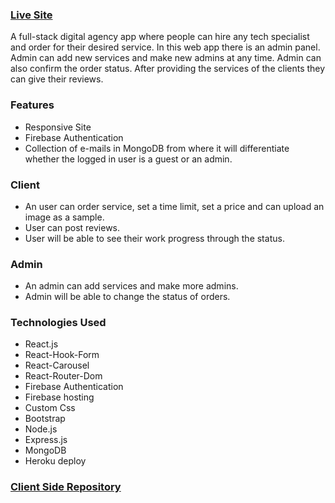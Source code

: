 ### [Live Site](https://complete-website-assignment11.web.app/)

A full-stack digital agency app where people can hire any tech specialist and order for their desired service. In this web app there is an admin panel. Admin can add new services and make new admins at any time. Admin can also confirm the order status. After providing the services of the clients they can give their reviews.

### Features

- Responsive Site
- Firebase Authentication
- Collection of e-mails in MongoDB from where it will differentiate whether the logged in user is a guest or an admin.

### Client

- An user can order service, set a time limit, set a price and can upload an image as a sample.
- User can post reviews.
- User will be able to see their work progress through the status.

### Admin

- An admin can add services and make more admins.
- Admin will be able to change the status of orders.

### Technologies Used

- React.js
- React-Hook-Form
- React-Carousel
- React-Router-Dom
- Firebase Authentication
- Firebase hosting
- Custom Css
- Bootstrap
- Node.js
- Express.js
- MongoDB
- Heroku deploy

### [Client Side Repository](https://github.com/Porgramming-Hero-web-course/complete-website-client-tareqhassan2014)

